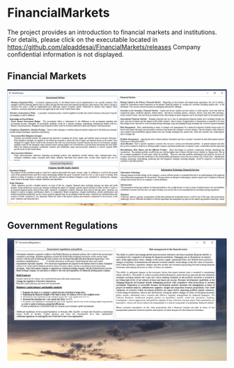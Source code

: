 # FinancialMarkets

The project provides an introduction to financial markets and institutions. 
For details, please click on the executable located in https://github.com/alpaddesai/FinancialMarkets/releases 
Company confidential information is not displayed.

## Financial Markets
![image](Image.png)

## Government Regulations
![image](GovtReg.png)
